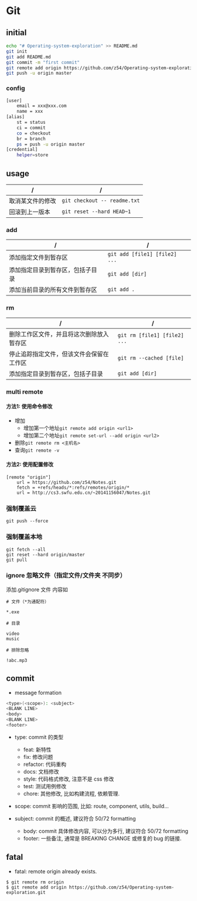 # Git

## initial

```bash
echo "# Operating-system-exploration" >> README.md
git init
git add README.md
git commit -m "first commit"
git remote add origin https://github.com/z54/Operating-system-exploration.git
git push -u origin master
```

### config

```bash
[user]
	email = xxx@xxx.com
	name = xxx
[alias]
	st = status
	ci = commit
	co = checkout
	br = branch
	ps = push -u origin master
[credential]
	helper=store
```

## usage

| /                | /                            |
| ---------------- | ---------------------------- |
| 取消某文件的修改 | `git checkout -- readme.txt` |
| 回滚到上一版本   | `git reset --hard HEAD~1  `  |

### add
| /                | /                            |
| ---------------- | ---------------------------- |
| 添加指定文件到暂存区 |`git add [file1] [file2] ...`|
| 添加指定目录到暂存区，包括子目录 | `git add [dir]`|
| 添加当前目录的所有文件到暂存区 | `git add .`|

### rm

| /                | /                            |
| ---------------- | ---------------------------- |
| 删除工作区文件，并且将这次删除放入暂存区 | `git rm [file1] [file2] ...`|
| 停止追踪指定文件，但该文件会保留在工作区 | `git rm --cached [file]` |
| 添加指定目录到暂存区，包括子目录 | `git add [dir]` |

### multi remote

#### 方法1: 使用命令修改

- 增加
	- 增加第一个地址`git remote add origin <url1>`
	- 增加第二个地址`git remote set-url --add origin <url2>`
- 删除`git remote rm <主机名>`
- 查询`git remote -v`
#### 方法2: 使用配置修改

```
[remote "origin"]
	url = https://github.com/z54/Notes.git
	fetch = +refs/heads/*:refs/remotes/origin/*
	url = http://cs3.swfu.edu.cn/~20141156047/Notes.git
```

### 强制覆盖云

`git push --force`

### 强制覆盖本地

```git
git fetch --all
git reset --hard origin/master
git pull
```

### ignore 忽略文件（指定文件/文件夹 不同步）

添加.gitignore 文件
内容如

```
# 文件（*为通配符）

*.exe

# 目录

video
music

# 排除忽略

!abc.mp3
```

## commit

- message formation

```bash
<type>(<scope>): <subject>
<BLANK LINE>
<body>
<BLANK LINE>
<footer>
```

-  type: commit 的类型

	- feat: 新特性
	- fix: 修改问题
	- refactor: 代码重构
	- docs: 文档修改
	- style: 代码格式修改, 注意不是 css 修改
	- test: 测试用例修改
	- chore: 其他修改, 比如构建流程, 依赖管理.

- scope: commit 影响的范围, 比如: route, component, utils, build...

- subject: commit 的概述, 建议符合  50/72 formatting

	- body: commit 具体修改内容, 可以分为多行, 建议符合 50/72 formatting
	- footer: 一些备注, 通常是 BREAKING CHANGE 或修复的 bug 的链接.

## fatal

- fatal: remote origin already exists.

```
$ git remote rm origin
$ git remote add origin https://github.com/z54/Operating-system-exploration.git
```

